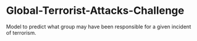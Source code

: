 # Global-Terrorist-Attacks-Challenge
Model to predict what group may have been responsible for a given incident of terrorism.
